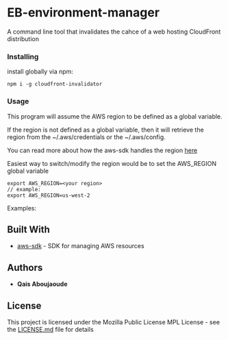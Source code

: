 # EB-environment-manager

A command line tool that invalidates the cahce of a web hosting CloudFront distribution 
### Installing

install globally via npm:

```
npm i -g cloudfront-invalidator
```

### Usage

This program will assume the AWS region to be defined as a global variable.  

If the region is not defined as a global variable, then it will retrieve the region from the ~/.aws/credentials  or the ~/.aws/config. 

You can read more about how the aws-sdk handles the region [here](https://docs.aws.amazon.com/sdk-for-javascript/v2/developer-guide/setting-region.html#setting-region-order-of-precedence)

Easiest way to switch/modify the region would be to set the AWS_REGION global variable

~~~
export AWS_REGION=<your region>
// example:
export AWS_REGION=us-west-2
~~~

Examples: 

## Built With

* [aws-sdk](https://aws.amazon.com/sdk-for-node-js/) - SDK for managing AWS resources

## Authors

* **Qais Aboujaoude** 

## License

This project is licensed under the Mozilla Public License MPL  License - see the [LICENSE.md](LICENSE.md) file for details
